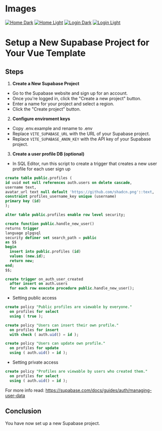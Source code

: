 # Images

[![Home Dark](https://i.ibb.co/8N1cF1g/home-dark.jpg)](https://i.ibb.co/8N1cF1g/home-dark.jpg)
[![Home Light](https://i.ibb.co/7SvnPLW/home-light.jpg)](https://i.ibb.co/7SvnPLW/home-light.jpg)
[![Login Dark](https://i.ibb.co/JBk8dKG/login-dark.jpg)](https://i.ibb.co/JBk8dKG/login-dark.jpg)
[![Login Light](https://i.ibb.co/T1yqYdm/login-light.jpg)](https://i.ibb.co/T1yqYdm/login-light.jpg)

# Setup a New Supabase Project for Your Vue Template

## Steps

1. **Create a New Supabase Project**

- Go to the Supabase website and sign up for an account.
- Once you're logged in, click the "Create a new project" button.
- Enter a name for your project and select a region.
- Click the "Create project" button.

2. **Configure enviroment keys**

- Copy .env.example and rename to .env
- Replace `VITE_SUPABASE_URL` with the URL of your Supabase project.
- Replace `VITE_SUPABASE_ANON_KEY` with the API key of your Supabase project.

3. **Create a user profile DB (optional)**

- In SQL Editor, run this script to create a trigger that creates a new user profile for each user sign up

```sql
create table public.profiles (
id uuid not null references auth.users on delete cascade,
username text,
avatar_url text null default 'https://github.com/shadcn.png'::text,
constraint profiles_username_key unique (username)
primary key (id)
);

alter table public.profiles enable row level security;

create function public.handle_new_user()
returns trigger
language plpgsql
security definer set search_path = public
as $$
begin
  insert into public.profiles (id)
  values (new.id);
  return new;
end;
$$;

create trigger on_auth_user_created
  after insert on auth.users
  for each row execute procedure public.handle_new_user();
```

- Setting public access

```sql
create policy "Public profiles are viewable by everyone."
  on profiles for select
  using ( true );

create policy "Users can insert their own profile."
  on profiles for insert
  with check ( auth.uid() = id );

create policy "Users can update own profile."
  on profiles for update
  using ( auth.uid() = id );
```

- Setting private access

```sql
create policy "Profiles are viewable by users who created them."
  on profiles for select
  using ( auth.uid() = id );
```

For more info read: https://supabase.com/docs/guides/auth/managing-user-data

## Conclusion

You have now set up a new Supabase project.
